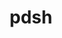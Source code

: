 ---
title: "pdsh"
layout: cache
categories: [package, develop-2023-10-15]
meta: {"versions": ["2.31"], "compilers": ["gcc@=11.3.0", "gcc@=11.4.0", "gcc@=7.5.0", "gcc@=9.4.0", "oneapi@=2023.2.1"], "oss": ["ubuntu18.04", "ubuntu20.04", "ubuntu22.04"], "platforms": ["linux"], "targets": ["neoverse_v1", "ppc64le", "x86_64_v3"], "stacks": ["e4s", "e4s-neoverse_v1", "e4s-oneapi", "e4s-power", "radiuss", "root", "tutorial"], "num_specs": 6, "num_specs_by_stack": {"root": 6, "radiuss": 1, "e4s-neoverse_v1": 1, "e4s-power": 1, "e4s": 1, "e4s-oneapi": 1, "tutorial": 1}}
spec_details: [{"hash": "hbw2dtjzakmysj7bjkllpj5jtpc65kyf", "compiler": "gcc@=7.5.0", "versions": ["2.31"], "os": "ubuntu18.04", "platform": "linux", "target": "x86_64_v3", "variants": ["build_system=autotools", "+ssh", "+static_modules"], "stacks": ["root", "radiuss"], "size": "-", "tarball": "https://binaries.spack.io/develop-2023-10-15/build_cache/linux-ubuntu18.04-x86_64_v3/gcc-7.5.0/pdsh-2.31/linux-ubuntu18.04-x86_64_v3-gcc-7.5.0-pdsh-2.31-hbw2dtjzakmysj7bjkllpj5jtpc65kyf.spack"}, {"hash": "k2op27hr5fzj5bjxxpcxdk6kxtjdugc6", "compiler": "gcc@=11.4.0", "versions": ["2.31"], "os": "ubuntu20.04", "platform": "linux", "target": "neoverse_v1", "variants": ["build_system=autotools", "+ssh", "+static_modules"], "stacks": ["root", "e4s-neoverse_v1"], "size": "-", "tarball": "https://binaries.spack.io/develop-2023-10-15/build_cache/linux-ubuntu20.04-neoverse_v1/gcc-11.4.0/pdsh-2.31/linux-ubuntu20.04-neoverse_v1-gcc-11.4.0-pdsh-2.31-k2op27hr5fzj5bjxxpcxdk6kxtjdugc6.spack"}, {"hash": "twfgwjauvx5cpnfe4wjuyqpuffxso3wx", "compiler": "gcc@=9.4.0", "versions": ["2.31"], "os": "ubuntu20.04", "platform": "linux", "target": "ppc64le", "variants": ["build_system=autotools", "+ssh", "+static_modules"], "stacks": ["e4s-power", "root"], "size": "-", "tarball": "https://binaries.spack.io/develop-2023-10-15/build_cache/linux-ubuntu20.04-ppc64le/gcc-9.4.0/pdsh-2.31/linux-ubuntu20.04-ppc64le-gcc-9.4.0-pdsh-2.31-twfgwjauvx5cpnfe4wjuyqpuffxso3wx.spack"}, {"hash": "wcbrhzi6bm3hnxf5r4wdkenhfvrjkq77", "compiler": "gcc@=11.4.0", "versions": ["2.31"], "os": "ubuntu20.04", "platform": "linux", "target": "x86_64_v3", "variants": ["build_system=autotools", "+ssh", "+static_modules"], "stacks": ["root", "e4s"], "size": "-", "tarball": "https://binaries.spack.io/develop-2023-10-15/build_cache/linux-ubuntu20.04-x86_64_v3/gcc-11.4.0/pdsh-2.31/linux-ubuntu20.04-x86_64_v3-gcc-11.4.0-pdsh-2.31-wcbrhzi6bm3hnxf5r4wdkenhfvrjkq77.spack"}, {"hash": "svuw4w32fwbtreeycp3vvrbezm4slpzv", "compiler": "oneapi@=2023.2.1", "versions": ["2.31"], "os": "ubuntu20.04", "platform": "linux", "target": "x86_64_v3", "variants": ["build_system=autotools", "+ssh", "+static_modules"], "stacks": ["e4s-oneapi", "root"], "size": "-", "tarball": "https://binaries.spack.io/develop-2023-10-15/build_cache/linux-ubuntu20.04-x86_64_v3/oneapi-2023.2.1/pdsh-2.31/linux-ubuntu20.04-x86_64_v3-oneapi-2023.2.1-pdsh-2.31-svuw4w32fwbtreeycp3vvrbezm4slpzv.spack"}, {"hash": "ywovtx54xwsjqp72lyql6yc3hrgrj2as", "compiler": "gcc@=11.3.0", "versions": ["2.31"], "os": "ubuntu22.04", "platform": "linux", "target": "x86_64_v3", "variants": ["build_system=autotools", "+ssh", "+static_modules"], "stacks": ["tutorial", "root"], "size": "-", "tarball": "https://binaries.spack.io/develop-2023-10-15/build_cache/linux-ubuntu22.04-x86_64_v3/gcc-11.3.0/pdsh-2.31/linux-ubuntu22.04-x86_64_v3-gcc-11.3.0-pdsh-2.31-ywovtx54xwsjqp72lyql6yc3hrgrj2as.spack"}]
---